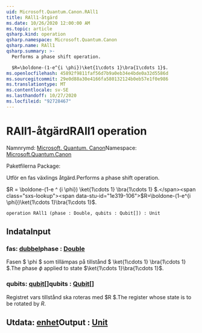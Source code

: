 ```yaml
---
uid: Microsoft.Quantum.Canon.RAll1
title: RAll1-åtgärd
ms.date: 10/26/2020 12:00:00 AM
ms.topic: article
qsharp.kind: operation
qsharp.namespace: Microsoft.Quantum.Canon
qsharp.name: RAll1
qsharp.summary: >-
  Performs a phase shift operation.

  $R=\boldone-(1-e^{i \phi})\ket{1\cdots 1}\bra{1\cdots 1}$.
ms.openlocfilehash: 45892f9811faf56d7b9a0eb34e4bde0a32d5586d
ms.sourcegitcommit: 29e0d88a30e4166fa580132124b0eb57e1f0e986
ms.translationtype: MT
ms.contentlocale: sv-SE
ms.lasthandoff: 10/27/2020
ms.locfileid: "92728467"
---
```

# <a name="rall1-operation"></a><span data-ttu-id="1e319-102">RAll1-åtgärd</span><span class="sxs-lookup"><span data-stu-id="1e319-102">RAll1 operation</span></span>

<span data-ttu-id="1e319-103">Namnrymd: [Microsoft. Quantum. Canon](xref:Microsoft.Quantum.Canon)</span><span class="sxs-lookup"><span data-stu-id="1e319-103">Namespace: [Microsoft.Quantum.Canon](xref:Microsoft.Quantum.Canon)</span></span>

<span data-ttu-id="1e319-104">Paketfilerna [](https://nuget.org/packages/)</span><span class="sxs-lookup"><span data-stu-id="1e319-104">Package: [](https://nuget.org/packages/)</span></span>


<span data-ttu-id="1e319-105">Utför en fas växlings åtgärd.</span><span class="sxs-lookup"><span data-stu-id="1e319-105">Performs a phase shift operation.</span></span>

<span data-ttu-id="1e319-106">$R = \boldone-(1-e ^ {i \phi}) \ket{1\cdots 1} \bra{1\cdots 1} $.</span><span class="sxs-lookup"><span data-stu-id="1e319-106">$R=\boldone-(1-e^{i \phi})\ket{1\cdots 1}\bra{1\cdots 1}$.</span></span>

```qsharp
operation RAll1 (phase : Double, qubits : Qubit[]) : Unit
```


## <a name="input"></a><span data-ttu-id="1e319-107">Indata</span><span class="sxs-lookup"><span data-stu-id="1e319-107">Input</span></span>

### <a name="phase--double"></a><span data-ttu-id="1e319-108">fas: [dubbel](xref:microsoft.quantum.lang-ref.double)</span><span class="sxs-lookup"><span data-stu-id="1e319-108">phase : [Double](xref:microsoft.quantum.lang-ref.double)</span></span>

<span data-ttu-id="1e319-109">Fasen $ \phi $ som tillämpas på tillstånd $ \ket{1\cdots 1} \bra{1\cdots 1} $.</span><span class="sxs-lookup"><span data-stu-id="1e319-109">The phase $\phi$ applied to state $\ket{1\cdots 1}\bra{1\cdots 1}$.</span></span>


### <a name="qubits--qubit"></a><span data-ttu-id="1e319-110">qubits: [qubit](xref:microsoft.quantum.lang-ref.qubit)[]</span><span class="sxs-lookup"><span data-stu-id="1e319-110">qubits : [Qubit](xref:microsoft.quantum.lang-ref.qubit)[]</span></span>

<span data-ttu-id="1e319-111">Registret vars tillstånd ska roteras med $R $.</span><span class="sxs-lookup"><span data-stu-id="1e319-111">The register whose state is to be rotated by $R$.</span></span>



## <a name="output--unit"></a><span data-ttu-id="1e319-112">Utdata: [enhet](xref:microsoft.quantum.lang-ref.unit)</span><span class="sxs-lookup"><span data-stu-id="1e319-112">Output : [Unit](xref:microsoft.quantum.lang-ref.unit)</span></span>

